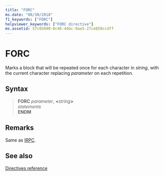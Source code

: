```yaml
---
title: "FORC"
ms.date: "08/30/2018"
f1_keywords: ["FORC"]
helpviewer_keywords: ["FORC directive"]
ms.assetid: 57c05099-0c46-44bc-9ae5-27ce850ccdff
---
```

# FORC

Marks a block that will be repeated once for each character in *string*, with the current character replacing *parameter* on each repetition.

## Syntax

> **FORC** *parameter*, __\<__*string*__>__\
> *statements*\
> **ENDM**

## Remarks

Same as [IRPC](../../assembler/masm/irpc.md).

## See also

[Directives reference](directives-reference.md)
